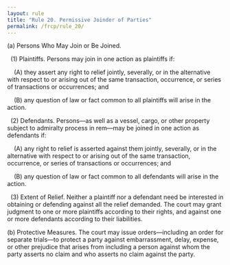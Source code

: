 ```yaml
---
layout: rule
title: "Rule 20. Permissive Joinder of Parties"
permalink: /frcp/rule_20/
---
```


(a) Persons Who May Join or Be Joined.


&nbsp;&nbsp;(1) Plaintiffs. Persons may join in one action as plaintiffs if:


&nbsp;&nbsp;&nbsp;&nbsp;(A) they assert any right to relief jointly, severally, or in the alternative with respect to or arising out of the same transaction, occurrence, or series of transactions or occurrences; and


&nbsp;&nbsp;&nbsp;&nbsp;(B) any question of law or fact common to all plaintiffs will arise in the action.


&nbsp;&nbsp;(2) Defendants. Persons—as well as a vessel, cargo, or other property subject to admiralty process in rem—may be joined in one action as defendants if:


&nbsp;&nbsp;&nbsp;&nbsp;(A) any right to relief is asserted against them jointly, severally, or in the alternative with respect to or arising out of the same transaction, occurrence, or series of transactions or occurrences; and


&nbsp;&nbsp;&nbsp;&nbsp;(B) any question of law or fact common to all defendants will arise in the action.


&nbsp;&nbsp;(3) Extent of Relief. Neither a plaintiff nor a defendant need be interested in obtaining or defending against all the relief demanded. The court may grant judgment to one or more plaintiffs according to their rights, and against one or more defendants according to their liabilities.


(b) Protective Measures. The court may issue orders—including an order for separate trials—to protect a party against embarrassment, delay, expense, or other prejudice that arises from including a person against whom the party asserts no claim and who asserts no claim against the party.